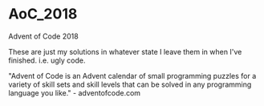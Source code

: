 # AoC_2018
Advent of Code 2018

These are just my solutions in whatever state I leave them in when I've finished. i.e. ugly code.

"Advent of Code is an Advent calendar of small programming puzzles for a variety of skill sets and skill levels that can be solved in any programming language you like." - adventofcode.com

